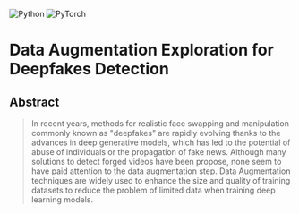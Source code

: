 ![Python](https://img.shields.io/badge/python-3670A0?style=for-the-badge&logo=python&logoColor=ffdd54) ![PyTorch](https://img.shields.io/badge/PyTorch-%23EE4C2C.svg?style=for-the-badge&logo=PyTorch&logoColor=white)

# Data Augmentation Exploration for Deepfakes Detection

## Abstract
> In recent years, methods for realistic face swapping and manipulation commonly known as "deepfakes" are rapidly evolving thanks to the advances in deep generative models, which has led to the potential of abuse of individuals or the propagation of fake news. Although many solutions to detect forged videos have been propose, none seem to have paid attention to the data augmentation step. 
Data Augmentation techniques are widely used to enhance the size and quality of training datasets to reduce the problem of limited data when training deep learning models.
